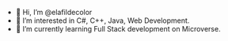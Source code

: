 - 👋 Hi, I’m @elafildecolor
- 👀 I’m interested in C#, C++, Java, Web Development.
- 🌱 I’m currently learning Full Stack development on Microverse.

<!---
elafildecolor/elafildecolor is a ✨ special ✨ repository because its `README.md` (this file) appears on your GitHub profile.
You can click the Preview link to take a look at your changes.
--->
